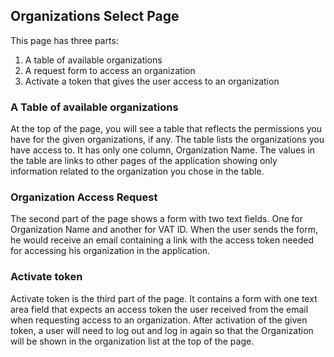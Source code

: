 ## Organizations Select Page


This page has three parts:
1. A table of available organizations
2. A request form to access an organization
3. Activate a token that gives the user access to an organization


### A Table of available organizations

At the top of the page, you will see a table that reflects the permissions you have for the given organizations, if any.
The table lists the organizations you have access to. It has only one column, Organization Name. The values in the table are links to other pages of the application showing only information related to the organization you chose in the table.

### Organization Access Request

The second part of the page shows a form with two text fields. One for Organization Name and another for VAT ID. When the user sends the form, he would receive an email containing a link with the access token needed for accessing his organization in the application.

### Activate token

Activate token is the third part of the page. It contains a form with one text area field that expects an access token the user received from the email when requesting access to an organization. After activation of the given token, a user will need to log out and log in again so that the Organization will be shown in the organization list at the top of the page. 